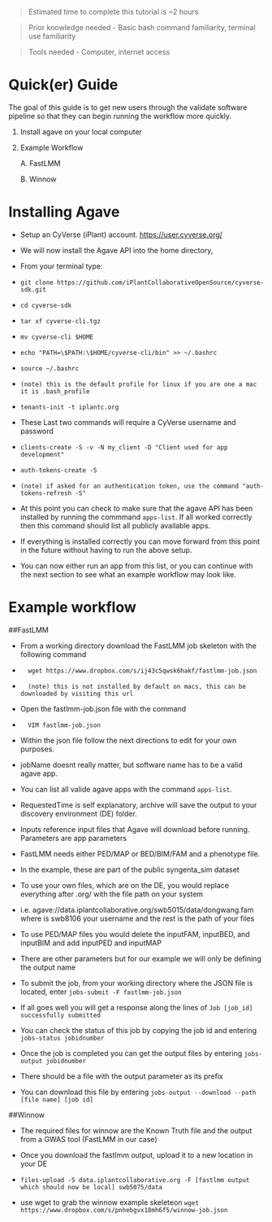 > Estimated time to complete this tutorial is ~2 hours

> Prior knowledge needed - Basic bash command familiarity, terminal use familiarity

> Tools needed - Computer, internet access


# Quick(er) Guide

The goal of this guide is to get new users through the validate software pipeline so that they can begin running the workflow more quickly. 

  1. Install agave on your local computer
  2. Example Workflow

        A. FastLMM

        B. Winnow


# Installing Agave 

  - Setup an CyVerse (iPlant) account. https://user.cyverse.org/
  - We will now install the Agave API into the home directory,
  - From your terminal type: 
  
  -     git clone https://github.com/iPlantCollaborativeOpenSource/cyverse-sdk.git
  
  -     cd cyverse-sdk
  
  -     tar xf cyverse-cli.tgz

  -     mv cyverse-cli $HOME
 
  -     echo "PATH=\$PATH:\$HOME/cyverse-cli/bin" >> ~/.bashrc
 
  -     source ~/.bashrc
  -     (note) this is the default profile for linux if you are one a mac it is .bash_profile
  
  -     tenants-init -t iplantc.org

  - These Last two commands will require a CyVerse username and password
  
  -     clients-create -S -v -N my_client -D "Client used for app development"
  
  -     auth-tokens-create -S  
  -     (note) if asked for an authentication token, use the command "auth-tokens-refresh -S"

  - At this point you can check to make sure that the agave API has been installed by running the commmand `apps-list`. If all worked correctly then this command should list all publicly available apps.
  - If everything is installed correctly you can move forward from this point in the future without having to run the above setup.
  - You can now either run an app from this list, or you can continue with the next section to see what an example workflow may look like. 
  

# Example workflow
##FastLMM
- From a working directory download the FastLMM job skeleton with the following command

-       wget https://www.dropbox.com/s/ij43c5qwsk6hakf/fastlmm-job.json
-       (note) this is not installed by default on macs, this can be downloaded by visiting this url

- Open the fastlmm-job.json file with the command 

-       VIM fastlmm-job.json

- Within the json file follow the next directions to edit for your own purposes.

- jobName doesnt really matter, but software name has to be a valid agave app. 

- You can list all valide agave apps with the command `apps-list`. 

- RequestedTime is self explanatory, archive will save the output to your discovery environment (DE) folder.

- Inputs reference input files that Agave will download before running. Parameters are app parameters

- FastLMM needs either PED/MAP or BED/BIM/FAM and a phenotype file.

- In the example, these are part of the public syngenta_sim dataset

- To use your own files, which are on the DE, you would replace everything after .org/ with the file path on your system

- i.e. agave://data.iplantcollaborative.org/swb5015/data/dongwang.fam where is swb8106  your username and the rest is the path of your files

- To use PED/MAP files you would delete the inputFAM, inputBED, and inputBIM and add inputPED and inputMAP

- There are other parameters but for our example we will only be defining the output name

- To submit the job, from your working directory where the JSON file is located, enter `jobs-submit -F fastlmm-job.json`
 
- If all goes well you will get a response along the lines of `Job [job_id] successfully submitted`

- You can check the status of this job by copying the job id and entering `jobs-status jobidnumber`

- Once the job is completed you can get the output files by entering `jobs-output jobidnumber`

- There should be a file with the output parameter as its prefix

- You can download this file by entering `jobs-output --download --path [file name] [job id]` 

##Winnow
- The required files for winnow are the Known Truth file and the output from a GWAS tool (FastLMM in our case)

- Once you download the fastlmm output, upload it to a new location in your DE 
-     files-upload -S data.iplantcollaborative.org -F [fastlmm output which should now be local] swb5075/data

- use wget to grab the winnow example skeleteon
`wget https://www.dropbox.com/s/pnhebgvx18mh6f5/winnow-job.json`

